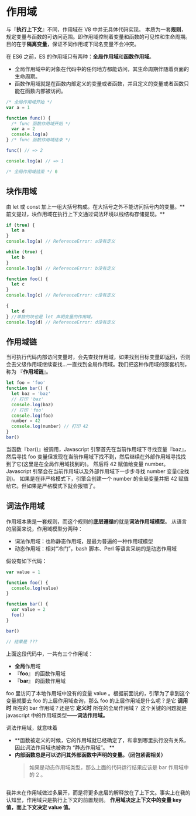 # 作用域

与『**执行上下文**』不同，作用域在 V8 中并无具体代码实现。 本质为一套**规则**，规定变量与函数的可访问范围。即作用域控制着变量和函数的可见性和生命周期。目的在于**隔离变量**，保证不同作用域下同名变量不会冲突。

在 ES6 之前，ES 的作用域只有两种：**全局作用域**和**函数作用域**。

- 全局作用域中的对象在代码中的任何地方都能访问，其生命周期伴随着页面的生命周期。
- 函数作用域就是在函数内部定义的变量或者函数，并且定义的变量或者函数只能在函数内部被访问。

```javascript
/* 全局作用域开始 */
var a = 1

function func() {
  /* func 函数作用域开始 */
  var a = 2
  console.log(a)
} /* func 函数作用域结束 */

func() // => 2

console.log(a) // => 1

/* 全局作用域结束 */ 0
```

## 块作用域

由 let 或 const 加上一组大括号构成。在大括号之外不能访问括号内的变量。** 前文提过，块作用域在执行上下文通过词法环境以栈结构存储提现。**

```javascript
if (true) {
  let a
}
console.log(a) // ReferenceError: a没有定义

while (true) {
  let b
}
console.log(b) // ReferenceError: b没有定义

function foo() {
  let c
}
console.log(c) // ReferenceError: c没有定义

{
  let d
} //单独的块也是 let 声明变量的作用域。
console.log(d) // ReferenceError: d没有定义
```

## 作用域链

当可执行代码内部访问变量时，会先查找作用域，如果找到目标变量即返回，否则会去父级作用域继续查找...一直找到全局作用域。我们把这种作用域的嵌套机制，称为 『**作用域链**』。

```javascript
let foo = 'foo'
function bar() {
  let baz = 'baz'
  // 打印 'baz'
  console.log(baz)
  // 打印 'foo'
  console.log(foo)
  number = 42
  console.log(number) // 打印 42
}
bar()
```

当函数『bar()』被调用，Javascript 引擎首先在当前作用域下寻找变量『baz』，然后寻找 foo 变量但发现在当前作用域下找不到，然后继续在外部作用域寻找找到了它(这里是在全局作用域找到的)。 然后将 42 赋值给变量 number。Javascript 引擎会在当前作用域以及外部作用域下一步步寻找 number 变量(没找到)。
如果是在非严格模式下，引擎会创建一个 number 的全局变量并把 42 赋值给它。但如果是严格模式下就会报错了。

## 词法作用域

作用域本质是一套规则，而这个规则的**底层遵循**的就是**词法作用域模型**。
从语言的层面来说，作用域模型分两种：

- 词法作用域：也称静态作用域，是最为普遍的一种作用域模型
- 动态作用域：相对“冷门”，bash 脚本、Perl 等语言采纳的是动态作用域

假设有如下代码：

```javascript
var value = 1

function foo() {
  console.log(value)
}

function bar() {
  var value = 2
  foo()
}

bar()

// 结果是 ???
```

上面这段代码中，一共有三个作用域：

- **全局**作用域
- 『**foo**』 的函数作用域
- 『**bar**』 的函数作用域

foo 里访问了本地作用域中没有的变量 value 。根据前面说的，引擎为了拿到这个变量就要去 foo 的上层作用域查询，那么 foo 的上层作用域是什么呢？是它 **调用时** 所在的 bar 作用域？还是它 **定义时** 所在的全局作用域？
这个关键的问题就是 javascript 中的作用域类型——**词法作用域。**

词法作用域，就意味着

- **函数被定义的时候，它的作用域就已经确定了，和拿到哪里执行没有关系，因此词法作用域也被称为 “静态作用域”。 **
- **内部函数总是可以访问其外部函数中声明的变量。（闭包紧密相关）**
  > 如果是动态作用域类型，那么上面的代码运行结果应该是 bar 作用域中的 2 。

##

我并未在作用域做过多展开，而是将更多底层的解释放在了上下文。事实上在我的认知里，作用域只是执行上下文的前置规则。 **作用域决定上下文中的变量 key 值，而上下文决定 value 值。**
